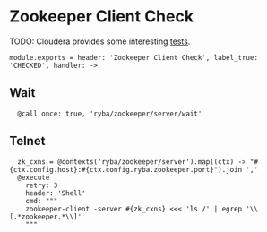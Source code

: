 
# Zookeeper Client Check

TODO: Cloudera provides some interesting [tests](http://www.cloudera.com/content/cloudera/en/documentation/cloudera-manager/v5-latest/Cloudera-Manager-Health-Tests/ht_zookeeper.html).

    module.exports = header: 'Zookeeper Client Check', label_true: 'CHECKED', handler: ->

## Wait

      @call once: true, 'ryba/zookeeper/server/wait'

## Telnet

      zk_cxns = @contexts('ryba/zookeeper/server').map((ctx) -> "#{ctx.config.host}:#{ctx.config.ryba.zookeeper.port}").join ','
      @execute
        retry: 3
        header: 'Shell'
        cmd: """
        zookeeper-client -server #{zk_cxns} <<< 'ls /' | egrep '\\[.*zookeeper.*\\]'
        """
